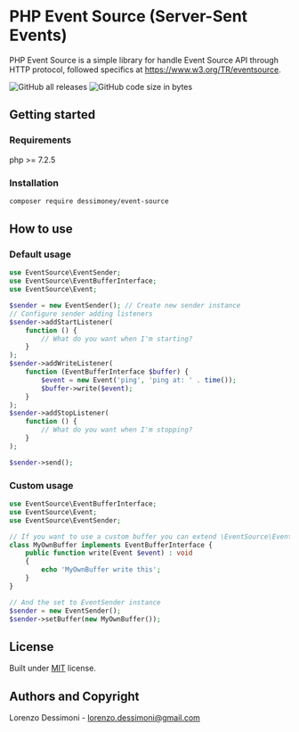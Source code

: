 # PHP Event Source (Server-Sent Events)

PHP Event Source is a simple library for handle Event Source API through HTTP protocol, followed specifics
at https://www.w3.org/TR/eventsource.

![GitHub all releases](https://img.shields.io/github/downloads/FunkyOz/event-source/total) ![GitHub code size in bytes](https://img.shields.io/github/languages/code-size/FunkyOz/event-source?label=size)
## Getting started

### Requirements

php >= 7.2.5

### Installation

```bash
composer require dessimoney/event-source
```

## How to use
### Default usage
```php
use EventSource\EventSender;
use EventSource\EventBufferInterface;
use EventSource\Event;

$sender = new EventSender(); // Create new sender instance
// Configure sender adding listeners
$sender->addStartListener(
    function () {
        // What do you want when I'm starting?
    }
);
$sender->addWriteListener(
    function (EventBufferInterface $buffer) {
        $event = new Event('ping', 'ping at: ' . time());
        $buffer->write($event);
    }
);
$sender->addStopListener(
    function () {
        // What do you want when I'm stopping?
    }
);

$sender->send(); 
```

### Custom usage
```php
use EventSource\EventBufferInterface;
use EventSource\Event;
use EventSource\EventSender;

// If you want to use a custom buffer you can extend \EventSource\EventBufferInterface
class MyOwnBuffer implements EventBufferInterface {
    public function write(Event $event) : void 
    {
        echo 'MyOwnBuffer write this';
    }
}

// And the set to EventSender instance
$sender = new EventSender();
$sender->setBuffer(new MyOwnBuffer());

```

## License

Built under [MIT](https://choosealicense.com/licenses/mit/) license.

## Authors and Copyright

Lorenzo Dessimoni - lorenzo.dessimoni@gmail.com
